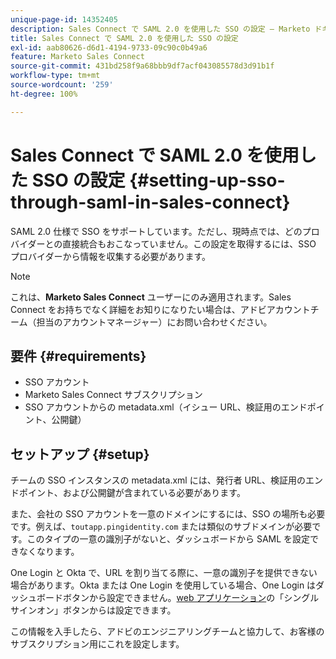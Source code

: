 ```yaml
---
unique-page-id: 14352405
description: Sales Connect で SAML 2.0 を使用した SSO の設定 — Marketo ドキュメント — 製品ドキュメント
title: Sales Connect で SAML 2.0 を使用した SSO の設定
exl-id: aab80626-d6d1-4194-9733-09c90c0b49a6
feature: Marketo Sales Connect
source-git-commit: 431bd258f9a68bbb9df7acf043085578d3d91b1f
workflow-type: tm+mt
source-wordcount: '259'
ht-degree: 100%

---
```


# Sales Connect で SAML 2.0 を使用した SSO の設定 {#setting-up-sso-through-saml-in-sales-connect}

SAML 2.0 仕様で SSO をサポートしています。ただし、現時点では、どのプロバイダーとの直接統合もおこなっていません。この設定を取得するには、SSO プロバイダーから情報を収集する必要があります。

>[!NOTE]
>
>これは、**Marketo Sales Connect** ユーザーにのみ適用されます。Sales Connect をお持ちでなく詳細をお知りになりたい場合は、アドビアカウントチーム（担当のアカウントマネージャー）にお問い合わせください。

## 要件 {#requirements}

* SSO アカウント
* Marketo Sales Connect サブスクリプション
* SSO アカウントからの metadata.xml（イシュー URL、検証用のエンドポイント、公開鍵）

## セットアップ {#setup}

チームの SSO インスタンスの metadata.xml には、発行者 URL、検証用のエンドポイント、および公開鍵が含まれている必要があります。

また、会社の SSO アカウントを一意のドメインにするには、SSO の場所も必要です。例えば、`toutapp.pingidentity.com` または類似のサブドメインが必要です。このタイプの一意の識別子がないと、ダッシュボードから SAML を設定できなくなります。

One Login と Okta で、URL を割り当てる際に、一意の識別子を提供できない場合があります。Okta または One Login を使用している場合、One Login はダッシュボードボタンから設定できません。[web アプリケーション](https://toutapp.com/login)の「シングルサインオン」ボタンからは設定できます。

この情報を入手したら、アドビのエンジニアリングチームと協力して、お客様のサブスクリプション用にこれを設定します。
